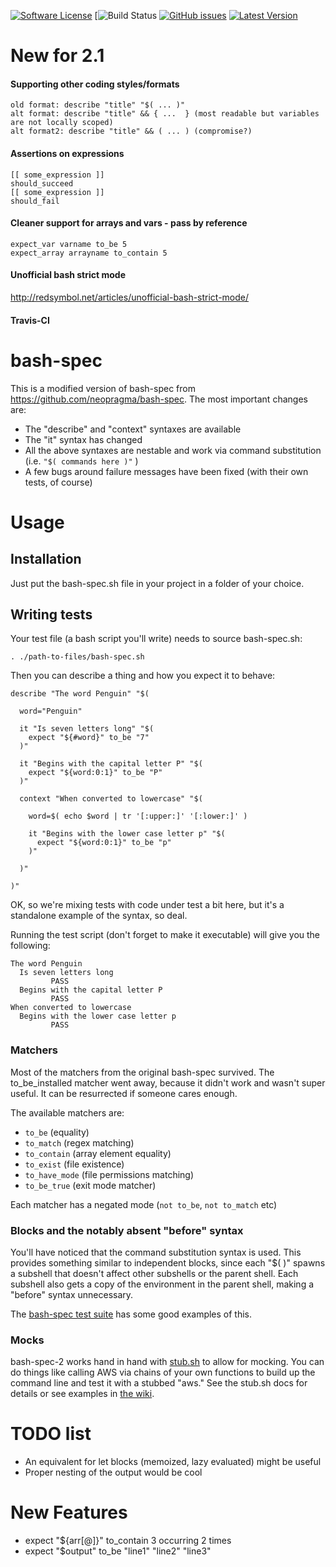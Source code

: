 [![Software License](https://img.shields.io/badge/license-MIT-brightgreen.svg)](LICENSE.md)
[![Build Status](https://img.shields.io/github/actions/workflow/status/holmesjr/bash-spec-2/tests.yml?branch=master)
[![GitHub issues](https://img.shields.io/github/issues/holmesjr/bash-spec-2.svg)](https://github.com/holmesjr/bash-spec-2/issues)
[![Latest Version](https://img.shields.io/github/release/holmesjr/bash-spec-2.svg)](https://github.com/holmesjr/bash-spec-2/releases)

New for 2.1
===========
#### Supporting other coding styles/formats
```
old format: describe "title" "$( ... )"
alt format: describe "title" && { ...  } (most readable but variables are not locally scoped)
alt format2: describe "title" && ( ... ) (compromise?)
```
#### Assertions on expressions
```
[[ some_expression ]]
should_succeed
[[ some_expression ]]
should_fail
```
#### Cleaner support for arrays and vars - pass by reference

```
expect_var varname to_be 5
expect_array arrayname to_contain 5
```

#### Unofficial bash strict mode

http://redsymbol.net/articles/unofficial-bash-strict-mode/

#### Travis-CI

bash-spec
=========

This is a modified version of bash-spec from https://github.com/neopragma/bash-spec. The most important changes are:

- The "describe" and "context" syntaxes are available
- The "it" syntax has changed
- All the above syntaxes are nestable and work via command substitution (i.e. `"$( commands here )"` )
- A few bugs around failure messages have been fixed (with their own tests, of course)

# Usage

## Installation

Just put the bash-spec.sh file in your project in a folder of your choice.

## Writing tests

Your test file (a bash script you'll write) needs to source bash-spec.sh:

    . ./path-to-files/bash-spec.sh

Then you can describe a thing and how you expect it to behave:

```
describe "The word Penguin" "$(

  word="Penguin"

  it "Is seven letters long" "$(
    expect "${#word}" to_be "7"
  )"

  it "Begins with the capital letter P" "$(
    expect "${word:0:1}" to_be "P"
  )"

  context "When converted to lowercase" "$(

    word=$( echo $word | tr '[:upper:]' '[:lower:]' )

    it "Begins with the lower case letter p" "$(
      expect "${word:0:1}" to_be "p"
    )"

  )"

)"
```

OK, so we're mixing tests with code under test a bit here, but it's a standalone example of the syntax, so deal.

Running the test script (don't forget to make it executable) will give you the following:

```
The word Penguin
  Is seven letters long
         PASS
  Begins with the capital letter P
         PASS
When converted to lowercase
  Begins with the lower case letter p
         PASS
```

### Matchers

Most of the matchers from the original bash-spec survived. The to_be_installed matcher went away, 
because it didn't work and wasn't super useful. It can be resurrected if someone cares enough.

The available matchers are:

- `to_be` (equality)
- `to_match` (regex matching)
- `to_contain` (array element equality)
- `to_exist` (file existence)
- `to_have_mode` (file permissions matching)
- `to_be_true` (exit mode matcher)

Each matcher has a negated mode (`not to_be`, `not to_match` etc)

### Blocks and the notably absent "before" syntax

You'll have noticed that the command substitution syntax is used. 
This provides something similar to independent blocks, since each "$( )" spawns a subshell that doesn't 
affect other subshells or the parent shell. Each subshell also gets a copy of the environment in the parent shell, 
making a "before" syntax unnecessary.

The [bash-spec test suite](https://github.com/realestate-com-au/bash-spec-2/blob/master/test_bash-spec.sh) has some good examples of this.

### Mocks

bash-spec-2 works hand in hand with [stub.sh](https://github.com/jimeh/stub.sh) to allow for mocking. You can do things like calling AWS via chains of your own functions to build up the command line and test it with a stubbed "aws." See the stub.sh docs for details or see examples in [the wiki](https://github.com/realestate-com-au/bash-spec-2/wiki).

# TODO list

- An equivalent for let blocks (memoized, lazy evaluated) might be useful
- Proper nesting of the output would be cool

# New Features

- expect "${arr[@]}" to_contain 3 occurring 2 times
- expect "$output" to_be "line1" "line2" "line3"

